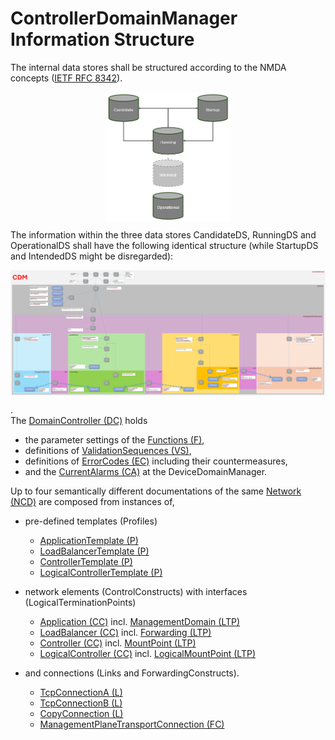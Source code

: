 # ControllerDomainManager Information Structure  

The internal data stores shall be structured according to the NMDA concepts ([IETF RFC 8342](https://datatracker.ietf.org/doc/html/rfc8342)).  

<img src="./diagrams/NmdaDataStores.png" alt="NmdaDataStores" width="200" style="display: block; margin: 0 auto"/>  

The information within the three data stores CandidateDS, RunningDS and OperationalDS shall have the following identical structure (while StartupDS and IntendedDS might be disregarded):  

<img src="./diagrams/InformationStructure.png" alt="InformationStructure" width="800" style="display: block; margin: 0 auto"/>  

.  
The [DomainController (DC)](./schemas/00_DomainController.yaml) holds  
- the parameter settings of the [Functions (F)](./schemas/02_Function.yaml),  
- definitions of [ValidationSequences (VS)](./schemas/03_ValidationSequence.yaml),  
- definitions of [ErrorCodes (EC)](./schemas/05_ErrorCode.yaml) including their countermeasures,  
- and the [CurrentAlarms (CA)](./schemas/06_CurrentAlarm.yaml) at the DeviceDomainManager.  

Up to four semantically different documentations of the same [Network (NCD)](./schemas/09_NetworkControlDomain.yaml) are composed from instances of,   

- pre-defined templates (Profiles)  
  - [ApplicationTemplate (P)](./schemas/10_ApplicationTemplate.yaml)  
  - [LoadBalancerTemplate (P)](./schemas/20_LoadBalancerTemplate.yaml)  
  - [ControllerTemplate (P)](./schemas/30_ControllerTemplate.yaml)  
  - [LogicalControllerTemplate (P)](./schemas/40_LogicalControllerTemplate.yaml)  

- network elements (ControlConstructs) with interfaces (LogicalTerminationPoints)  
  - [Application (CC)](./schemas/11_Application.yaml) incl. [ManagementDomain (LTP)](./schemas/12_ManagementDomain.yaml)  
  - [LoadBalancer (CC)](./schemas/21_LoadBalancer.yaml) incl. [Forwarding (LTP)](./schemas/22_Forwarding.yaml)  
  - [Controller (CC)](./schemas/31_Controller.yaml) incl. [MountPoint (LTP)](./schemas/32_MountPoint.yaml)  
  - [LogicalController (CC)](./schemas/41_LogicalController.yaml) incl. [LogicalMountPoint (LTP)](./schemas/42_LogicalMountPoint.yaml)  

- and connections (Links and ForwardingConstructs).  
  - [TcpConnectionA (L)](./schemas/80_TcpConnectionA.yaml)  
  - [TcpConnectionB (L)](./schemas/81_TcpConnectionB.yaml)  
  - [CopyConnection (L)](./schemas/82_CopyConnection.yaml)  
  - [ManagementPlaneTransportConnection (FC)](./schemas/88_ManagementPlaneTransportConnection.yaml)  

